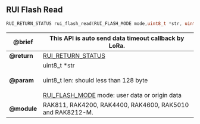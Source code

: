 ## RUI Flash Read

```c
RUI_RETURN_STATUS rui_flash_read(RUI_FLASH_MODE mode,uint8_t *str, uint8_t len);
```

| **@brief**  | This API is auto send data timeout callback by LoRa.                                                                                 |
| ----------- | ------------------------------------------------------------------------------------------------------------------------------------ |
| **@return** | [RUI_RETURN_STATUS](../#rui-return-status)                                                                                           |
| **@param**  | uint8_t \*str<br><br> uint8_t len: should less than 128 byte<br><br>[RUI_FLASH_MODE](#rui-flash-mode) mode: user data or origin data |
| **@module** | RAK811, RAK4200, RAK4400, RAK4600, RAK5010 and RAK8212-M.                                                                            |
